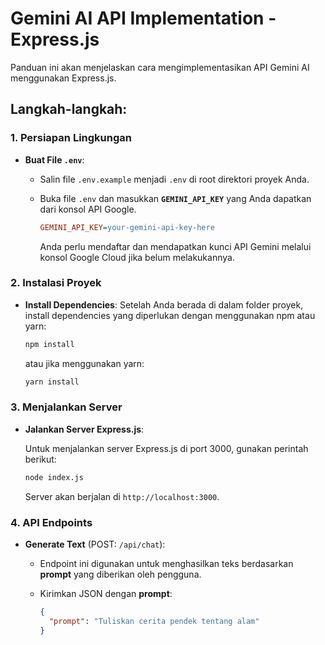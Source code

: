# Gemini AI API Implementation - Express.js

Panduan ini akan menjelaskan cara mengimplementasikan API Gemini AI menggunakan Express.js.

## Langkah-langkah:

### 1. Persiapan Lingkungan
- **Buat File `.env`**:
  - Salin file `.env.example` menjadi `.env` di root direktori proyek Anda.
  - Buka file `.env` dan masukkan **`GEMINI_API_KEY`** yang Anda dapatkan dari konsol API Google.

    ```ini
    GEMINI_API_KEY=your-gemini-api-key-here
    ```

    Anda perlu mendaftar dan mendapatkan kunci API Gemini melalui konsol Google Cloud jika belum melakukannya.

### 2. Instalasi Proyek
- **Install Dependencies**:
  Setelah Anda berada di dalam folder proyek, install dependencies yang diperlukan dengan menggunakan npm atau yarn:

    ```bash
    npm install
    ```

    atau jika menggunakan yarn:

    ```bash
    yarn install
    ```

### 3. Menjalankan Server
- **Jalankan Server Express.js**:

    Untuk menjalankan server Express.js di port 3000, gunakan perintah berikut:

    ```bash
    node index.js
    ```

    Server akan berjalan di `http://localhost:3000`.

### 4. API Endpoints
- **Generate Text** (POST: `/api/chat`):
  - Endpoint ini digunakan untuk menghasilkan teks berdasarkan **prompt** yang diberikan oleh pengguna.
  - Kirimkan JSON dengan **prompt**:

    ```json
    {
      "prompt": "Tuliskan cerita pendek tentang alam"
    }
    ```